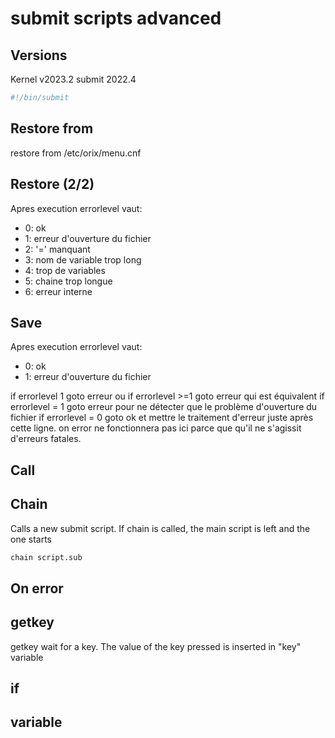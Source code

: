 # submit scripts advanced

## Versions

Kernel v2023.2
submit 2022.4

```bash
#!/bin/submit
```

## Restore from

restore from /etc/orix/menu.cnf

## Restore (2/2)

Apres execution errorlevel vaut:

- 0: ok
- 1: erreur d'ouverture du fichier
- 2: '=' manquant
- 3: nom de variable trop long
- 4: trop de variables
- 5: chaine trop longue
- 6: erreur interne

## Save

Apres execution errorlevel vaut:

- 0: ok
- 1: erreur d'ouverture du fichier

if errorlevel 1 goto erreur ou if errorlevel >=1 goto erreur qui est équivalent
if errorlevel = 1 goto erreur pour ne détecter que le problème d'ouverture du fichier
if errorlevel = 0 goto ok et mettre le traitement d'erreur juste après cette ligne.
on error ne fonctionnera pas ici parce que qu'il ne s'agissit d'erreurs fatales.

## Call

## Chain

Calls a new submit script. If chain is called, the main script is left and the one starts

```bash
chain script.sub
```

## On error

## getkey

getkey wait for a key. The value of the key pressed is inserted in "key" variable

## if

## variable
